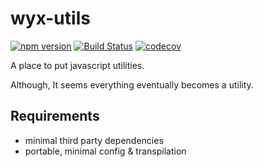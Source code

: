 # wyx-utils

[![npm version](http://img.shields.io/npm/v/wyx-utils.svg?style=flat)](https://npmjs.org/package/wyx-utils) [![Build Status](https://travis-ci.com/Yxwww/wyx-utils.svg?branch=master)](https://travis-ci.com/Yxwww/wyx-utils) [![codecov](https://codecov.io/gh/Yxwww/wyx-utils/branch/master/graph/badge.svg)](https://codecov.io/gh/Yxwww/wyx-utils)

A place to put javascript utilities.

Although, It seems everything eventually becomes a utility.

## Requirements

- minimal third party dependencies
- portable, minimal config & transpilation

